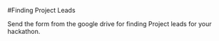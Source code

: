 #Finding Project Leads

Send the form from the google drive for finding Project leads for your hackathon.
